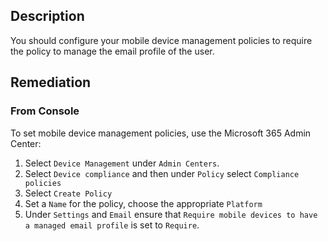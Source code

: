 ## Description

You should configure your mobile device management policies to require the policy to manage the email profile of the user.

## Remediation

### From Console

To set mobile device management policies, use the Microsoft 365 Admin Center:

1. Select `Device Management` under `Admin Centers`.
2. Select `Device compliance` and then under `Policy` select `Compliance policies`
3. Select `Create Policy`
4. Set a `Name` for the policy, choose the appropriate `Platform`
5. Under `Settings` and `Email` ensure that `Require mobile devices to have a managed email profile` is set to `Require`.
